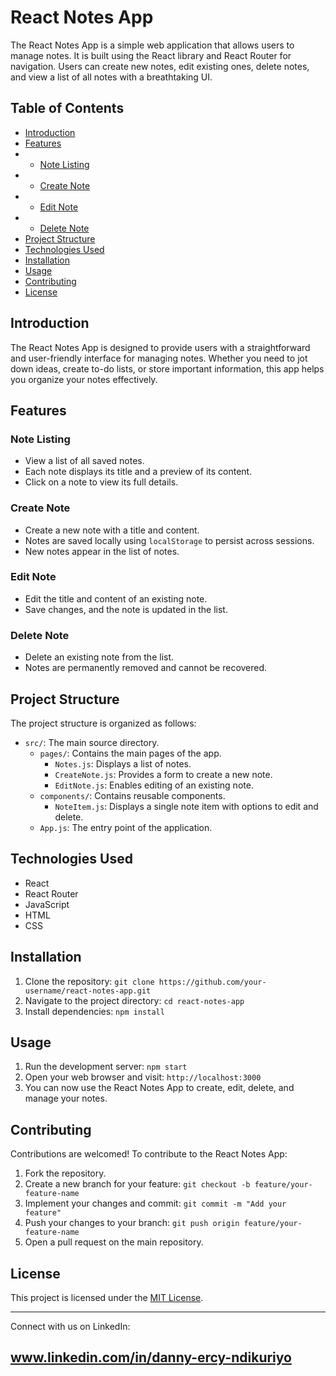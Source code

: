  # React Notes App

The React Notes App is a simple web application that allows users to manage notes. It is built using the React library and React Router for navigation. Users can create new notes, edit existing ones, delete notes, and view a list of all notes with a breathtaking UI.

## Table of Contents

- [Introduction](#introduction)
- [Features](#features)
- - [Note Listing](#note-listing)
- - [Create Note](#create-note)
- - [Edit Note](#edit-note)
- - [Delete Note](#delete-note)
- [Project Structure](#project-structure)
- [Technologies Used](#technologies-used)
- [Installation](#installation)
- [Usage](#usage)
- [Contributing](#contributing)
- [License](#license)

## Introduction

The React Notes App is designed to provide users with a straightforward and user-friendly interface for managing notes. Whether you need to jot down ideas, create to-do lists, or store important information, this app helps you organize your notes effectively.

## Features

### Note Listing

- View a list of all saved notes.
- Each note displays its title and a preview of its content.
- Click on a note to view its full details.

### Create Note

- Create a new note with a title and content.
- Notes are saved locally using `localStorage` to persist across sessions.
- New notes appear in the list of notes.

### Edit Note

- Edit the title and content of an existing note.
- Save changes, and the note is updated in the list.

### Delete Note

- Delete an existing note from the list.
- Notes are permanently removed and cannot be recovered.

## Project Structure

The project structure is organized as follows:

- `src/`: The main source directory.
  - `pages/`: Contains the main pages of the app.
    - `Notes.js`: Displays a list of notes.
    - `CreateNote.js`: Provides a form to create a new note.
    - `EditNote.js`: Enables editing of an existing note.
  - `components/`: Contains reusable components.
    - `NoteItem.js`: Displays a single note item with options to edit and delete.
  - `App.js`: The entry point of the application.
  
## Technologies Used

- React
- React Router
- JavaScript
- HTML
- CSS

## Installation

1. Clone the repository: `git clone https://github.com/your-username/react-notes-app.git`
2. Navigate to the project directory: `cd react-notes-app`
3. Install dependencies: `npm install`

## Usage

1. Run the development server: `npm start`
2. Open your web browser and visit: `http://localhost:3000`
3. You can now use the React Notes App to create, edit, delete, and manage your notes.

## Contributing

Contributions are welcomed! To contribute to the React Notes App:

1. Fork the repository.
2. Create a new branch for your feature: `git checkout -b feature/your-feature-name`
3. Implement your changes and commit: `git commit -m "Add your feature"`
4. Push your changes to your branch: `git push origin feature/your-feature-name`
5. Open a pull request on the main repository.

## License

This project is licensed under the [MIT License](LICENSE).

---

 

Connect with us on LinkedIn:

## www.linkedin.com/in/danny-ercy-ndikuriyo
